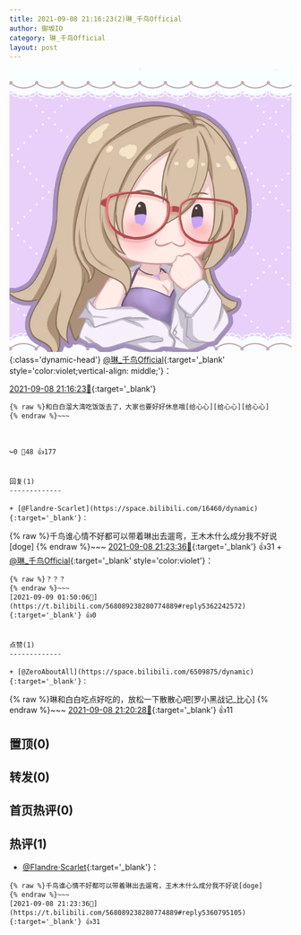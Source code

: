```yaml
---
title: 2021-09-08 21:16:23(2)琳_千鸟Official
author: 御坂IO
category: 琳_千鸟Official
layout: post
---
```


![img](/images/c0a88f85ebd0d056f37b114e0748e69556c8b488.jpg){:class='dynamic-head'}
[@琳_千鸟Official](https://space.bilibili.com/1620923329/dynamic){:target='_blank' style='color:violet;vertical-align: middle;'}：

[2021-09-08 21:16:23🔗](https://t.bilibili.com/568089238280774889){:target='_blank'}

~~~
{% raw %}和白白溜大湾吃饭饭去了，大家也要好好休息哦[给心心][给心心][给心心]
{% endraw %}~~~



↪️0 💬48 👍177


回复(1)
-------------

+ [@Flandre·Scarlet](https://space.bilibili.com/16460/dynamic){:target='_blank'}：
~~~
{% raw %}千鸟谁心情不好都可以带着琳出去遛弯，王木木什么成分我不好说[doge]
{% endraw %}~~~
[2021-09-08 21:23:36🔗](https://t.bilibili.com/568089238280774889#reply5360795105){:target='_blank'} 👍31
    + [@琳_千鸟Official](https://space.bilibili.com/1620923329/dynamic){:target='_blank' style='color:violet'}：
~~~
{% raw %}？？？
{% endraw %}~~~
[2021-09-09 01:50:06🔗](https://t.bilibili.com/568089238280774889#reply5362242572){:target='_blank'} 👍0


点赞(1)
-------------

+ [@ZeroAboutAll](https://space.bilibili.com/6509875/dynamic){:target='_blank'}：
~~~
{% raw %}琳和白白吃点好吃的，放松一下散散心吧[罗小黑战记_比心]
{% endraw %}~~~
[2021-09-08 21:20:28🔗](https://t.bilibili.com/568089238280774889#reply5360770151){:target='_blank'} 👍11


置顶(0)
-------------



转发(0)
-------------



首页热评(0)
-------------



热评(1)
-------------

+ [@Flandre·Scarlet](https://space.bilibili.com/16460/dynamic){:target='_blank'}：
~~~
{% raw %}千鸟谁心情不好都可以带着琳出去遛弯，王木木什么成分我不好说[doge]
{% endraw %}~~~
[2021-09-08 21:23:36🔗](https://t.bilibili.com/568089238280774889#reply5360795105){:target='_blank'} 👍31


